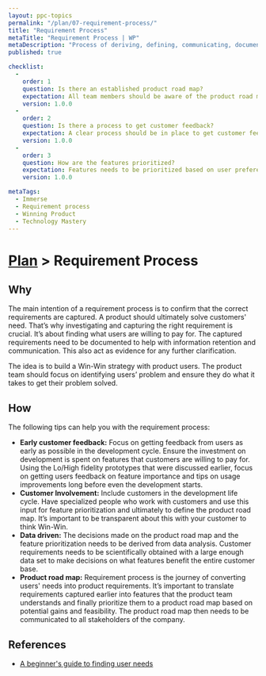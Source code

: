 ```yaml
---
layout: ppc-topics 
permalink: "/plan/07-requirement-process/"
title: "Requirement Process"
metaTitle: "Requirement Process | WP"
metaDescription: "Process of deriving, defining, communicating, documenting, prioritizing and obtaining user feedback."
published: true

checklist: 
  -
    order: 1
    question: Is there an established product road map?
    expectation: All team members should be aware of the product road map. Road map should clearly indicate the upcoming features and their time lines.
    version: 1.0.0
  -
    order: 2
    question: Is there a process to get customer feedback?
    expectation: A clear process should be in place to get customer feedback of the product. This feedback ideally needs to be captured during the development phase it self by involving customer in early prototypes.
    version: 1.0.0
  -
    order: 3
    question: How are the features prioritized?
    expectation: Features needs to be prioritized based on user preference data. There has to be evidence of collecting this data from the customers.
    version: 1.0.0

metaTags:
  - Immerse
  - Requirement process
  - Winning Product
  - Technology Mastery
---
```

# [Plan](../) > Requirement Process

## Why
The main intention of a requirement process is to confirm that the correct requirements are captured. A product should ultimately solve customers' need. That’s why investigating and capturing the right requirement is crucial. It’s about finding what users are willing to pay for. The captured requirements need to be documented to help with information retention and communication. This also act as evidence for any further clarification.

The idea is to build a Win-Win strategy with product users. The product team should focus on identifying users’ problem and ensure they do what it takes to get their problem solved.

## How
The following tips can help you with the requirement process:
- **Early customer feedback:** Focus on getting feedback from users as early as possible in the development cycle. Ensure the investment on development is spent on features that customers are willing to pay for. Using the Lo/High fidelity prototypes that were discussed earlier, focus on getting users feedback on feature importance and tips on usage improvements long before even the development starts.
- **Customer Involvement:** Include customers in the development life cycle. Have specialized people who work with customers and use this input for feature prioritization and ultimately to define the product road map. It’s important to be transparent about this with your customer to think Win-Win.
- **Data driven:** The decisions made on the product road map and the feature prioritization needs to be derived from data analysis. Customer requirements needs to be scientifically obtained with a large enough data set to make decisions on what features benefit the entire customer base.
- **Product road map:** Requirement process is the journey of converting users' needs into product requirements. It’s important to translate requirements captured earlier into features that the product team understands and finally prioritize them to a product road map based on potential gains and feasibility. The product road map then needs to be communicated to all stakeholders of the company.

## References
- [A beginner's guide to finding user needs](https://jdittrich.github.io/userNeedResearchBook/)
